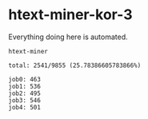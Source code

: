 # htext-miner-kor-3

Everything doing here is automated.

```
htext-miner

total: 2541/9855 (25.78386605783866%)

job0: 463
job1: 536
job2: 495
job3: 546
job4: 501
```